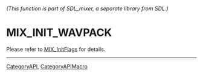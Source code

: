 ###### (This function is part of SDL_mixer, a separate library from SDL.)
# MIX_INIT_WAVPACK

Please refer to [MIX_InitFlags](MIX_InitFlags) for details.

----
[CategoryAPI](CategoryAPI), [CategoryAPIMacro](CategoryAPIMacro)

